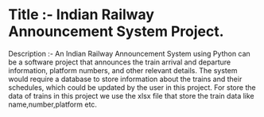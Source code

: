 # Title :- Indian Railway Announcement System Project.
Description :- An Indian Railway Announcement System using Python can be a software project that announces the train arrival and departure information, platform numbers, and other relevant details. The system would require a database to store information about the trains and their schedules, which could be updated by the user in this project. For store the data of trains in this project we use the xlsx file that store the train data like name,number,platform etc.

